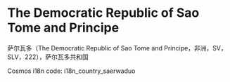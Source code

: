# The Democratic Republic of Sao Tome and Principe

萨尔瓦多（The Democratic Republic of Sao Tome and Principe，非洲，SV，SLV，222），萨尔瓦多共和国

Cosmos i18n code: i18n_country_saerwaduo